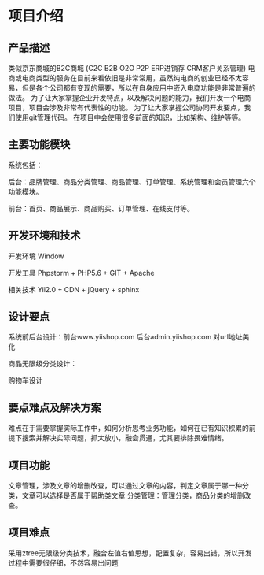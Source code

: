 # 项目介绍
## 产品描述
类似京东商城的B2C商城 (C2C B2B O2O P2P ERP进销存 CRM客户关系管理)
电商或电商类型的服务在目前来看依旧是非常常用，虽然纯电商的创业已经不太容易，但是各个公司都有变现的需要，所以在自身应用中嵌入电商功能是非常普遍的做法。
为了让大家掌握企业开发特点，以及解决问题的能力，我们开发一个电商项目，项目会涉及非常有代表性的功能。
为了让大家掌握公司协同开发要点，我们使用git管理代码。
在项目中会使用很多前面的知识，比如架构、维护等等。
## 主要功能模块
系统包括：

后台：品牌管理、商品分类管理、商品管理、订单管理、系统管理和会员管理六个功能模块。

前台：首页、商品展示、商品购买、订单管理、在线支付等。
## 开发环境和技术
开发环境 	Window

开发工具 	Phpstorm + PHP5.6 + GIT + Apache

相关技术	    Yii2.0 + CDN + jQuery + sphinx
## 设计要点
系统前后台设计：前台www.yiishop.com 后台admin.yiishop.com 对url地址美化

商品无限级分类设计：

购物车设计
## 要点难点及解决方案
难点在于需要掌握实际工作中，如何分析思考业务功能，如何在已有知识积累的前提下搜索并解决实际问题，抓大放小，融会贯通，尤其要排除畏难情绪。
## 项目功能
文章管理，涉及文章的增删改查，可以通过文章的内容，判定文章属于哪一种分类，文章可以选择是否属于帮助类文章
分类管理：管理分类，商品分类的增删改查。
## 项目难点
采用ztree无限级分类技术，融合左值右值思想，配置复杂，容易出错，所以开发过程中需要很仔细，不然容易出问题
